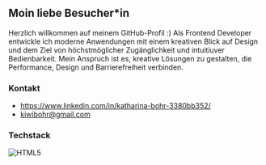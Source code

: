 ## Moin liebe Besucher*in

Herzlich willkommen auf meinem GitHub-Profil :)
Als Frontend Developer entwickle ich moderne Anwendungen mit einem kreativen Blick auf Design und dem Ziel von höchstmöglicher Zugänglichkeit und intuitiuver Bedienbarkeit. Mein Anspruch ist es, kreative Lösungen zu gestalten, die Performance, Design und Barrierefreiheit verbinden.

### Kontakt
- https://www.linkedin.com/in/katharina-bohr-3380bb352/
- kiwibohr@gmail.com

### Techstack

![HTML5](https://github.com/user-attachments/assets/bb982599-2dfc-4c92-b37c-a7dc8c8eabe4)



